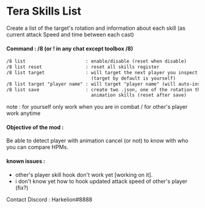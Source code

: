 # Tera Skills List

Create a list of the target's rotation and information about each skill (as current attack Speed and time between each cast)

#### Command : /8 (or ! in any chat except toolbox /8)

```txt
/8 list                      : enable/disable (reset when disable)
/8 list reset                : reset all skills register
/8 list target               : will target the next player you inspect to make his skills list
                               (target by default is yourself)
/8 list target "player name" : will target "player name" (will auto-inspect when possible)
/8 list save                 : create two .json, one of the rotation the other one of the average
                               animation skills (reset after save)
```

note : for yourself only work when you are in combat / for other's player work anytime

#### Objective of the mod :

Be able to detect player with animation cancel (or not) to know with who you can compare HPMs. 

#### known issues :

- other's player skill hook don't work yet [working on it].
- i don't know yet how to hook updated attack speed of other's player (fix?)

Contact Discord : Harkelion#8888

